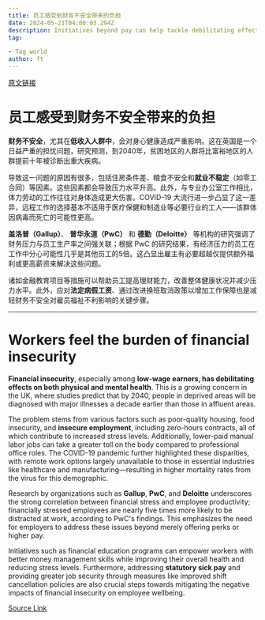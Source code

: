 ```yaml
---
title: 员工感受到财务不安全带来的负担
date: 2024-05-21T04:00:03.294Z
description: Initiatives beyond pay can help tackle debilitating effects of money worries
tag: 

- Tag world
author: ft
---
```


[原文链接](https://ft.com/content/2f38aae8-cea0-4699-8565-3bfdef6edc69)

# 员工感受到财务不安全带来的负担 

**财务不安全**，尤其在**低收入人群中**，会对身心健康造成严重影响。这在英国是一个日益严重的担忧问题，研究预测，到2040年，贫困地区的人群将比富裕地区的人群提前十年被诊断出重大疾病。 

导致这一问题的原因有很多，包括住房条件差、粮食不安全和**就业不稳定**（如零工合同）等因素。这些因素都会导致压力水平升高。此外，与专业办公室工作相比，体力劳动的工作往往对身体造成更大伤害。COVID-19 大流行进一步凸显了这一差异，远程工作的选择基本不适用于医疗保健和制造业等必要行业的工人——该群体因病毒而死亡的可能性更高。 

**盖洛普（Gallup）**、 **普华永道（PwC）** 和 **德勤（Deloitte）** 等机构的研究强调了财务压力与员工生产率之间强关联；根据 PwC 的研究结果，有经济压力的员工在工作中分心可能性几乎是其他员工的5倍。这凸显出雇主有必要超越仅提供额外福利或更高薪资来解决这些问题。 

诸如金融教育项目等措施可以帮助员工提高理财能力，改善整体健康状况并减少压力水平。此外，应对**法定病假工资**、通过改进换班取消政策以增加工作保障也是减轻财务不安全对雇员福祉不利影响的关键步骤。

---

# Workers feel the burden of financial insecurity 

**Financial insecurity**, especially among **low-wage earners, has debilitating effects on both physical and mental health**. This is a growing concern in the UK, where studies predict that by 2040, people in deprived areas will be diagnosed with major illnesses a decade earlier than those in affluent areas. 

The problem stems from various factors such as poor-quality housing, food insecurity, and **insecure employment**, including zero-hours contracts, all of which contribute to increased stress levels. Additionally, lower-paid manual labor jobs can take a greater toll on the body compared to professional office roles. The COVID-19 pandemic further highlighted these disparities, with remote work options largely unavailable to those in essential industries like healthcare and manufacturing—resulting in higher mortality rates from the virus for this demographic.

Research by organizations such as **Gallup**, **PwC**, and **Deloitte** underscores the strong correlation between financial stress and employee productivity; financially stressed employees are nearly five times more likely to be distracted at work, according to PwC's findings. This emphasizes the need for employers to address these issues beyond merely offering perks or higher pay. 

Initiatives such as financial education programs can empower workers with better money management skills while improving their overall health and reducing stress levels. Furthermore, addressing **statutory sick pay** and providing greater job security through measures like improved shift cancellation policies are also crucial steps towards mitigating the negative impacts of financial insecurity on employee wellbeing.

[Source Link](https://ft.com/content/2f38aae8-cea0-4699-8565-3bfdef6edc69)

